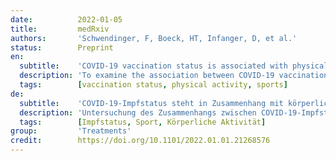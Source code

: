 ```yaml
---
date:          2022-01-05
title:         medRxiv
authors:       'Schwendinger, F, Boeck, HT, Infanger, D, et al.'
status:        Preprint
en:
  subtitle:    'COVID-19 vaccination status is associated with physical activity in German-speaking countries: the COR-PHYS-Q cohort study'
  description: 'To examine the association between COVID-19 vaccination status and physical activity (PA), sporting behavior, as well as barriers to PA in adults in Switzerland, Germany, and Austria. A total of 1516 adults provided complete responses to our online questionnaire sent out in August 2021. Information about self-reported PA categories, sporting behavior, barriers to PA, and COVID-19 vaccination status were gathered. Main analyses were done using multiple linear regression adjusted for relevant parameters. We found a significant association of vaccination status with total PA, vigorous PA, and moderate PA but not transport-related PA or sedentary time. Unvaccinated adults tended to have more total and vigorous PA than those vaccinated once or twice. Yet, not sufficient evidence was available to confirm this. There was no between-group difference in the contribution of leisure time, work-related, or transport-related PA to total PA. Vaccination status was not associated with sporting behavior except for jogging as the primary intensive type of sports. Finally, there were no significant differences in any of the COVID-19 specific barriers to PA between groups.  Our data showed that vaccination status is associated with PA even in summer, where the number of COVID-19 cases was low and the severity of safety measures was mild. These findings may enhance future research and improve/extend COVID-19-specific PA guidelines.'
  tags:        [vaccination status, physical activity, sports]
de:
  subtitle:    'COVID-19-Impfstatus steht in Zusammenhang mit körperlicher Aktivität im deutschsprachigen Raum: die COR-PHYS-Q-Kohortenstudie'
  description: 'Untersuchung des Zusammenhangs zwischen COVID-19-Impfstatus und körperlicher Aktivität (PA), Sportverhalten sowie Barrieren für PA bei Erwachsenen in der Schweiz, Deutschland und Österreich. Insgesamt 1516 Erwachsene beantworteten unseren Online-Fragebogen, der im August 2021 verschickt wurde, vollständig. Es wurden Informationen zu den selbst angegebenen PA-Kategorien, zum Sportverhalten, zu den Hindernissen für PA und zum COVID-19-Impfstatus erhoben. Die Hauptanalysen wurden mit Hilfe einer multiplen linearen Regression durchgeführt, die um die relevanten Parameter bereinigt wurde. Es zeigte sich ein signifikanter Zusammenhang zwischen dem Impfstatus und der gesamten körperlichen Aktivität, der intensiven körperlichen Aktivität und der moderaten körperlichen Aktivität, nicht jedoch mit der verkehrsbezogenen körperlichen Aktivität oder der sitzenden Tätigkeit. Ungeimpfte Erwachsene hatten tendenziell mehr Gesamt- und intensive PA als diejenigen, die einmal oder zweimal geimpft wurden. Es lagen jedoch keine ausreichenden Beweise vor, um dies zu bestätigen. Es gab keine Unterschiede zwischen den Gruppen in Bezug auf den Beitrag von freizeit-, arbeits- oder verkehrsbezogener PA zur gesamten PA. Der Impfstatus war nicht mit dem Sportverhalten assoziiert, mit Ausnahme des Joggens als primäre intensive Sportart. Schließlich gab es keine signifikanten Unterschiede zwischen den Gruppen bei den COVID-19-spezifischen Barrieren für PA. Unsere Daten zeigen, dass der Impfstatus selbst im Sommer, wenn die Zahl der COVID-19-Fälle gering und die Schwere der Sicherheitsmaßnahmen gering ist, mit dem Sporttreiben in Verbindung steht. Diese Ergebnisse könnten künftige Forschungsarbeiten fördern und COVID-19-spezifische PA-Leitlinien verbessern/erweitern.' 
  tags:        [Impfstatus, Sport, Körperliche Aktivität]
group:         'Treatments'
credit:        https://doi.org/10.1101/2022.01.01.21268576
---
```

